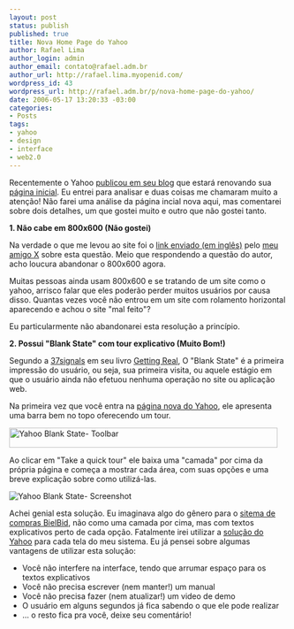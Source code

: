 ```yaml
--- 
layout: post
status: publish
published: true
title: Nova Home Page do Yahoo
author: Rafael Lima
author_login: admin
author_email: contato@rafael.adm.br
author_url: http://rafael.lima.myopenid.com/
wordpress_id: 43
wordpress_url: http://rafael.adm.br/p/nova-home-page-do-yahoo/
date: 2006-05-17 13:20:33 -03:00
categories: 
- Posts
tags: 
- yahoo
- design
- interface
- web2.0
---
```

Recentemente o Yahoo <a target="_blank" title="Ver o post (nova janela)" href="http://www.ysearchblog.com/archives/000304.html">publicou em seu blog</a> que estar&aacute; renovando sua <a title="Visitar o Preview (nova janela)" target="_blank" href="http://www.yahoo.com/preview">p&aacute;gina inicial</a>. Eu entrei para analisar e duas coisas me chamaram muito a aten&ccedil;&atilde;o! N&atilde;o farei uma an&aacute;lise da p&aacute;gina incial nova aqui, mas comentarei sobre dois detalhes, um que gostei muito e outro que n&atilde;o gostei tanto.

<strong>1. N&atilde;o cabe em 800x600 (N&atilde;o gostei)
</strong>

Na verdade o que me levou ao site foi o <a target="_blank" title="Ver o Post (nova janela)" href="http://www.skeymedia.com/programming/xhtml-and-css/is-it-time-to-abandon-800x600/index.html">link enviado (em ingl&ecirc;s)</a>  pelo <a title="Visitar o blog do X (nova janela)" target="_blank" href="http://resistro.multiply.com/">meu amigo X</a> sobre esta quest&atilde;o. Meio que respondendo a quest&atilde;o do autor, acho loucura abandonar o 800x600 agora.

Muitas pessoas ainda usam 800x600 e se tratando de um site como o yahoo, arrisco falar que eles poder&atilde;o perder muitos usu&aacute;rios por causa disso. Quantas vezes voc&ecirc; n&atilde;o entrou em um site com rolamento horizontal aparecendo e achou o site "mal feito"?

Eu particularmente n&atilde;o abandonarei esta resolu&ccedil;&atilde;o a princ&iacute;pio.

<strong>2. Possui "Blank State" com tour explicativo (Muito Bom!)</strong>

Segundo a <a title="Visitar o site (nova janela)" target="_blank" href="http://37signals.com">37signals</a> em seu livro <a title="Visitar o site do livro (nova janela)" target="_blank" href="https://gettingreal.37signals.com/">Getting Real</a>, O "Blank State" &eacute; a primeira impress&atilde;o do usu&aacute;rio, ou seja, sua primeira visita, ou aquele est&aacute;gio em que o usu&aacute;rio ainda n&atilde;o efetuou nenhuma opera&ccedil;&atilde;o no site ou aplica&ccedil;&atilde;o web.

Na primeira vez que voc&ecirc; entra na <a target="_blank" title="Ver o preview (nova janela)" href="http://www.yahoo.com/preview">p&aacute;gina nova do Yahoo</a>, ele apresenta uma barra bem no topo oferecendo um tour.

<img width="486" height="36" id="image42" alt="Yahoo Blank State- Toolbar" src="http://rafael.adm.br/wp-content/uploads/2006/05/yahho_blank_state-toolbar.png" />

Ao clicar em "Take a quick tour" ele baixa uma "camada" por cima da pr&oacute;pria p&aacute;gina e come&ccedil;a a mostrar cada &aacute;rea, com suas op&ccedil;&otilde;es e uma breve explica&ccedil;&atilde;o sobre como utiliz&aacute;-las.

<img id="image44" alt="Yahoo Blank State- Screenshot" src="http://rafael.adm.br/wp-content/uploads/2006/05/yahoo_blank_state-full.png" />

Achei genial esta solu&ccedil;&atilde;o. Eu imaginava algo do g&ecirc;nero para o <a title="Visitar o site do BielBid (nova janela)" target="_blank" href="http://bielbid.com.br">sitema de compras BielBid</a>, n&atilde;o como uma camada por cima, mas com textos explicativos perto de cada op&ccedil;&atilde;o. Fatalmente irei utilizar a <a title="Visitar o preview (nova janela)" target="_blank" href="http://www.yahoo.com/preview">solu&ccedil;&atilde;o do Yahoo</a> para cada tela do meu sistema.
Eu j&aacute; pensei sobre algumas vantagens de utilizar esta solu&ccedil;&atilde;o:
<ul>
	<li>Voc&ecirc; n&atilde;o interfere na interface, tendo que arrumar espa&ccedil;o para os textos explicativos</li>
	<li>Voc&ecirc; n&atilde;o precisa escrever (nem manter!) um manual</li>
	<li>Voc&ecirc; n&atilde;o precisa fazer (nem atualizar!) um video de demo</li>
	<li>O usu&aacute;rio em alguns segundos j&aacute; fica sabendo o que ele pode realizar</li>
	<li>... o resto fica pra voc&ecirc;, deixe seu coment&aacute;rio!</li>
</ul>
